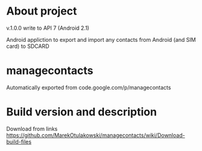 # About project
v.1.0.0 write to API 7 (Android 2.1)

Android appliction to export and import any contacts from Android (and SIM card) to SDCARD

# managecontacts
Automatically exported from code.google.com/p/managecontacts

# Build version and description
Download from links 
https://github.com/MarekOtulakowski/managecontacts/wiki/Download-build-files
